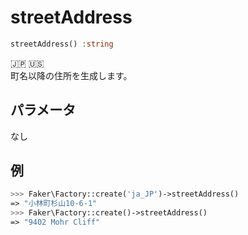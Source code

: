# streetAddress
```php
streetAddress() :string
```
:jp: :us:  
町名以降の住所を生成します。

## パラメータ
なし

## 例
```php
>>> Faker\Factory::create('ja_JP')->streetAddress()
=> "小林町杉山10-6-1"
>>> Faker\Factory::create()->streetAddress()
=> "9402 Mohr Cliff"
```
